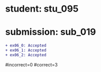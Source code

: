 # student: stu_095
# submission: sub_019

```diff
+ ex06_0: Accepted
+ ex06_1: Accepted
+ ex06_2: Accepted
```
#incorrect=0
#correct=3
